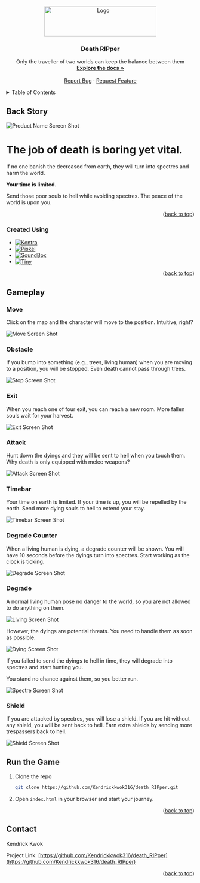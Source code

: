 <a name="readme-top"></a>

<!-- PROJECT LOGO -->
<br />
<div align="center">
  <a href="https://github.com/Kendrickkwok316/death_RIPper">
    <img src="images/title.jpg" alt="Logo" width="300" height="80">
  </a>

<h3 align="center">Death RIPper</h3>

  <p align="center">
    Only the traveller of two worlds can keep the balance between them
    <br />
    <a href="https://github.com/Kendrickkwok316/death_RIPper"><strong>Explore the docs »</strong></a>
    <br />
    <br />
    <a href="https://github.com/Kendrickkwok316/death_RIPper/issues">Report Bug</a>
    ·
    <a href="https://github.com/Kendrickkwok316/death_RIPper/issues">Request Feature</a>
  </p>
</div>



<!-- TABLE OF CONTENTS -->
<details>
  <summary>Table of Contents</summary>
  <ol>
    <li>
      <a href="#back-story">Back Story</a>
      <ul>
        <li><a href="#created-using">Created Using</a></li>
      </ul>
    </li>
    <li>
      <a href="#gameplay">Gameplay</a>
      <ul>
        <li><a href="#move">Move</a></li>
        <li><a href="#obstacle">Obstacle</a></li>
        <li><a href="#exit">Exit</a></li>
        <li><a href="#attack">Attack</a></li>
        <li><a href="#timebar">Timebar</a></li>
        <li><a href="#degrade-counter">Degrade Counter</a></li>
        <li><a href="#degrade">Degrade</a></li>
        <li><a href="#shield">Shield</a></li>
      </ul>
    </li>
    <li><a href="#run-the-game">Run the Game</a></li>
    <li><a href="#contact">Contact</a></li>
  </ol>
</details>



<!-- ABOUT THE PROJECT -->
## Back Story

![Product Name Screen Shot][product-screenshot]

# The job of death is boring yet vital. 
If no one banish the decreased from earth, they will turn into spectres and harm the world.

**Your time is limited.**

Send those poor souls to hell while avoiding spectres. The peace of the world is upon you.

<p align="right">(<a href="#readme-top">back to top</a>)</p>


### Created Using

* [![Kontra][Kontra.js]][Kontra-url]
* [![Piskel][Piskel.png]][Piskel-url]
* [![SoundBox][SoundBox.wav]][SoundBox-url]
* [![Tiny][Tiny.png]][Tiny-url]

<p align="right">(<a href="#readme-top">back to top</a>)</p>


## Gameplay

### Move

Click on the map and the character will move to the position. Intuitive, right?

![Move Screen Shot][move-screenshot]

### Obstacle

If you bump into something (e.g., trees, living human) when you are moving to a position, you will be stopped. Even death cannot pass through trees.

![Stop Screen Shot][stop-screenshot]

### Exit

When you reach one of four exit, you can reach a new room. More fallen souls wait for your harvest.

![Exit Screen Shot][exit-screenshot]

### Attack

Hunt down the dyings and they will be sent to hell when you touch them. Why death is only equipped with melee weapons?

![Attack Screen Shot][attack-screenshot]

### Timebar

Your time on earth is limited. If your time is up, you will be repelled by the earth. Send more dying souls to hell to extend your stay.

![Timebar Screen Shot][timebar-screenshot]

### Degrade Counter

When a living human is dying, a degrade counter will be shown. You will have 10 seconds before the dyings turn into spectres. Start working as the clock is ticking.

![Degrade Screen Shot][degrade-screenshot]

### Degrade

A normal living human pose no danger to the world, so you are not allowed to do anything on them.

![Living Screen Shot][living-screenshot]

However, the dyings are potential threats. You need to handle them as soon as possible.

![Dying Screen Shot][dying-screenshot]

If you failed to send the dyings to hell in time, they will degrade into spectres and start hunting you.

You stand no chance against them, so you better run.

![Spectre Screen Shot][spectre-screenshot]

### Shield

If you are attacked by spectres, you will lose a shield. If you are hit without any shield, you will be sent back to hell. Earn extra shields by sending more trespassers back to hell.

![Shield Screen Shot][shield-screenshot]

## Run the Game

1. Clone the repo
   ```sh
   git clone https://github.com/Kendrickkwok316/death_RIPper.git
   ```
2. Open `index.html` in your browser and start your journey.


<p align="right">(<a href="#readme-top">back to top</a>)</p>


<!-- CONTACT -->
## Contact

Kendrick Kwok 

Project Link: [https://github.com/Kendrickkwok316/death_RIPper](https://github.com/Kendrickkwok316/death_RIPper)

<p align="right">(<a href="#readme-top">back to top</a>)</p>

<!-- MARKDOWN LINKS & IMAGES -->
<!-- https://www.markdownguide.org/basic-syntax/#reference-style-links -->
[product-screenshot]: images/screenshot.jpg
[move-screenshot]: images/move.gif
[stop-screenshot]: images/stop.gif
[exit-screenshot]: images/exit.gif
[attack-screenshot]: images/attack.gif
[timebar-screenshot]: images/timebar.gif
[living-screenshot]: images/living.jpg
[dying-screenshot]: images/dyings.jpg
[spectre-screenshot]: images/spectre.jpg
[degrade-screenshot]: images/degrade.gif
[shield-screenshot]: images/shield.jpg
[Kontra.js]: images/kontra.jpg
[Kontra-url]: https://straker.github.io/kontra/getting-started
[Piskel.png]: images/Piskel.jpg
[Piskel-url]: https://www.piskelapp.com/
[SoundBox.wav]: images/soundBox.jpg
[SoundBox-url]: https://sb.bitsnbites.eu/
[Tiny.png]: images/tiny.jpg
[Tiny-url]: https://tinypng.com/
